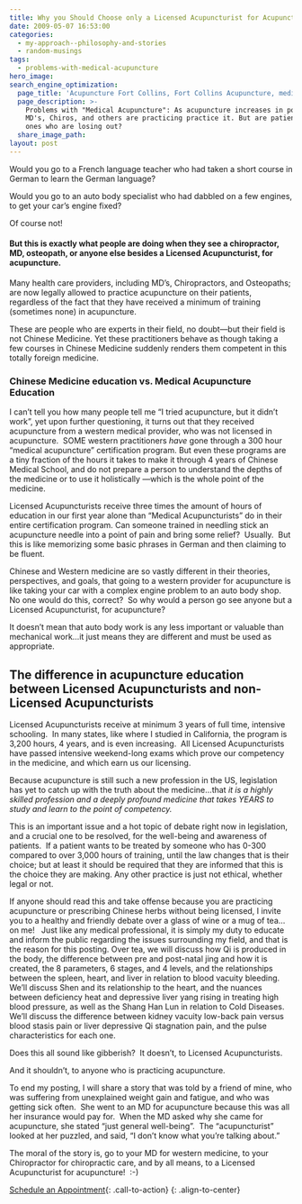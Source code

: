 ```yaml
---
title: Why you Should Choose only a Licensed Acupuncturist for Acupuncture
date: 2009-05-07 16:53:00
categories:
  - my-approach--philosophy-and-stories
  - random-musings
tags:
  - problems-with-medical-acupuncture
hero_image:
search_engine_optimization:
  page_title: 'Acupuncture Fort Collins, Fort Collins Acupuncture, medical acupuncture,'
  page_description: >-
    Problems with "Medical Acupuncture": As acupuncture increases in popularity,
    MD's, Chiros, and others are practicing practice it. But are patients the
    ones who are losing out?
  share_image_path:
layout: post
---
```


Would you go to a French language teacher who had taken a short course in German to learn the German language?

Would you go to an auto body specialist who had dabbled on a few engines, to get your car’s engine fixed?

Of course not!&nbsp;

#### But this is exactly what people are doing when they see a chiropractor, MD, osteopath, or anyone else besides a **Licensed Acupuncturist**, for acupuncture.

Many health care providers, including MD’s, Chiropractors, and Osteopaths; are now legally allowed to practice acupuncture on their patients, regardless of the fact that they have received a minimum of training (sometimes none) in acupuncture.

These are people who are experts in their field, no doubt—but their field is not Chinese Medicine. Yet these practitioners behave as though taking a few courses in Chinese Medicine suddenly renders them competent in this totally foreign medicine.

### Chinese Medicine education vs. Medical Acupuncture Education

I can’t tell you how many people tell me “I tried acupuncture, but it didn’t work”, yet upon further questioning, it turns out that they received acupuncture from a western medical provider, who was not licensed in acupuncture.&nbsp; SOME western practitioners *have* gone through a 300 hour “medical acupuncture” certification program. But even these programs are a tiny fraction of the hours it takes to make it through 4 years of Chinese Medical School, and do not prepare a person to understand the depths of the medicine or to use it holistically —which is the whole point of the medicine.

Licensed Acupuncturists receive three times the amount of hours of education in our first year alone than “Medical Acupuncturists” do in their entire certification program. Can someone trained in needling stick an acupuncture needle into a point of pain and bring some relief?&nbsp; Usually.&nbsp; But this is like memorizing some basic phrases in German and then claiming to be fluent.

Chinese and Western medicine are so vastly different in their theories, perspectives, and goals, that going to a western provider for acupuncture is like taking your car with a complex engine problem to an auto body shop.&nbsp; No one would do this, correct?&nbsp; So why would a person go see anyone but a Licensed Acupuncturist, for acupuncture?

It doesn’t mean that auto body work is any less important or valuable than mechanical work…it just means they are different and must be used as appropriate.&nbsp;

## The difference in acupuncture education between Licensed Acupuncturists and non-Licensed Acupuncturists

Licensed Acupuncturists receive at minimum 3 years of full time, intensive schooling.&nbsp; In many states, like where I studied in California, the program is 3,200 hours, 4 years, and is even increasing.&nbsp; All Licensed Acupuncturists have passed intensive weekend-long exams which prove our competency in the medicine, and which earn us our licensing.

Because acupuncture is still such a new profession in the US, legislation has yet to catch up with the truth about the medicine…that *it is a highly skilled profession and a deeply profound medicine that takes YEARS to study and learn to the point of competency.*

This is an important issue and a hot topic of debate right now in legislation, and a crucial one to be resolved, for the well-being and awareness of patients.&nbsp; If a patient wants to be treated by someone who has 0-300 compared to over 3,000 hours of training, until the law changes that is their choice; but at least it should be required that they are informed that this is the choice they are making. Any other practice is just not ethical, whether legal or not.

If anyone should read this and take offense because you are practicing acupuncture or prescribing Chinese herbs without being licensed, I invite you to a healthy and friendly debate over a glass of wine or a mug of tea…on me! &nbsp; Just like any medical professional, it is simply my duty to educate and inform the public regarding the issues surrounding my field, and that is the reason for this posting. Over tea, we will discuss how Qi is produced in the body, the difference between pre and post-natal jing and how it is created, the 8 parameters, 6 stages, and 4 levels, and the relationships between the spleen, heart, and liver in relation to blood vacuity bleeding. We’ll discuss Shen and its relationship to the heart, and the nuances between deficiency heat and depressive liver yang rising in treating high blood pressure, as well as the Shang Han Lun in relation to Cold Diseases.&nbsp; We’ll discuss the difference between kidney vacuity low-back pain versus blood stasis pain or liver depressive Qi stagnation pain, and the pulse characteristics for each one.

Does this all sound like gibberish?&nbsp; It doesn’t, to Licensed Acupuncturists.

And it shouldn’t, to anyone who is practicing acupuncture.

To end my posting, I will share a story that was told by a friend of mine, who was suffering from unexplained weight gain and fatigue, and who was getting sick often. &nbsp;She went to an MD for acupuncture because this was all her insurance would pay for. &nbsp;When the MD asked why she came for acupuncture, she stated “just general well-being”. &nbsp;The “acupuncturist” looked at her puzzled, and said, “I don’t know what you’re talking about.”

The moral of the story is, go to your MD for western medicine, to your Chiropractor for chiropractic care, and by all means, to a Licensed Acupuncturist for acupuncture!&nbsp; :-)

[Schedule an Appointment](/make-an-appointment/){: .call-to-action}
{: .align-to-center}